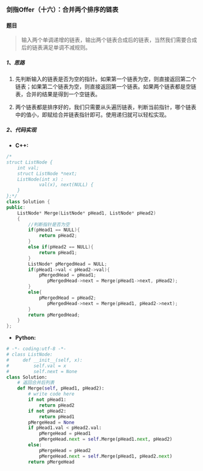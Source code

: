 ### 剑指Offer（十六）：合并两个排序的链表
#### 题目
> 输入两个单调递增的链表，输出两个链表合成后的链表，当然我们需要合成后的链表满足单调不减规则。

##### 1、思路
1. 先判断输入的链表是否为空的指针。如果第一个链表为空，则直接返回第二个链表；如果第二个链表为空，则直接返回第一个链表。如果两个链表都是空链表，合并的结果是得到一个空链表。

2. 两个链表都是排序好的，我们只需要从头遍历链表，判断当前指针，哪个链表中的值小，即赋给合并链表指针即可。使用递归就可以轻松实现。

##### 2、代码实现
- **C++:**
```cpp
/*
struct ListNode {
    int val;
    struct ListNode *next;
    ListNode(int x) :
            val(x), next(NULL) {
    }
};*/
class Solution {
public:
    ListNode* Merge(ListNode* pHead1, ListNode* pHead2)
    {
        //判断指针是否为空
        if(pHead1 == NULL){
            return pHead2;
        }
        else if(pHead2 == NULL){
            return pHead1;
        }
        ListNode* pMergedHead = NULL;
        if(pHead1->val < pHead2->val){
            pMergedHead = pHead1;
               pMergedHead->next = Merge(pHead1->next, pHead2);
        }
        else{
            pMergedHead = pHead2;
               pMergedHead->next = Merge(pHead1, pHead2->next);
        }
        return pMergedHead;
    }
};
```

- **Python:**

```python
# -*- coding:utf-8 -*-
# class ListNode:
#     def __init__(self, x):
#         self.val = x
#         self.next = None
class Solution:
    # 返回合并后列表
    def Merge(self, pHead1, pHead2):
        # write code here
        if not pHead1:
            return pHead2
        if not pHead2:
            return pHead1
        pMergeHead = None
        if pHead1.val < pHead2.val:
            pMergeHead = pHead1
            pMergeHead.next = self.Merge(pHead1.next, pHead2)
        else:
            pMergeHead = pHead2
            pMergeHead.next = self.Merge(pHead1, pHead2.next)
        return pMergeHead
```

